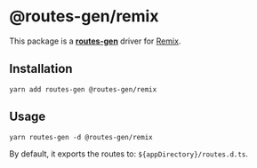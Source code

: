 # @routes-gen/remix

This package is a [**routes-gen**](https://github.com/sandulat/routes-gen) driver for [Remix](https://github.com/remix-run/remix).

## Installation

```
yarn add routes-gen @routes-gen/remix
```

## Usage

```
yarn routes-gen -d @routes-gen/remix
```

By default, it exports the routes to: `${appDirectory}/routes.d.ts`.
